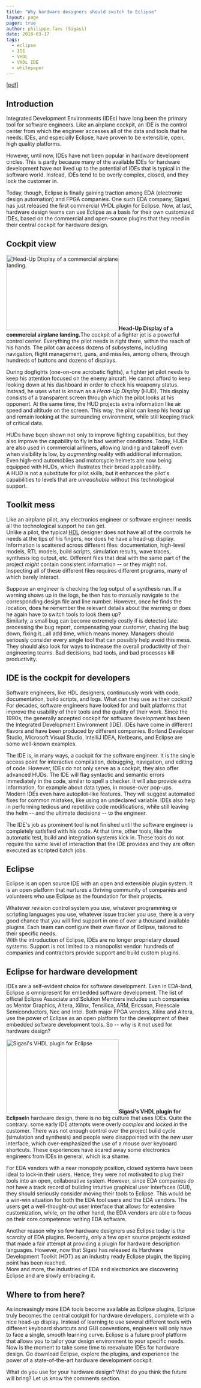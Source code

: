 ```yaml
---
title: "Why hardware designers should switch to Eclipse"
layout: page 
pager: true
author: philippe.faes (Sigasi)
date: 2010-03-17
tags: 
  - eclipse
  - IDE
  - VHDL
  - VHDL IDE
  - whitepaper
---
```

<div class="content">
<p>[<a href="http://www.sigasi.com/sites/www.sigasi.com/files/whitepaper-Eclipse-2010-03-17.pdf">pdf</a>]</p><h2><a id="introduction" name="introduction">Introduction</a></h2><p>Integrated Development Environments (IDEs) have long been the primary tool for software engineers. Like an airplane cockpit, an IDE is the control center from which the engineer accesses all of the data and tools that he needs. IDEs, and especially Eclipse, have proven to be extensible, open, high quality platforms.</p><p>However, until now, IDEs have not been popular in hardware development circles. This is partly because many of the available IDEs for hardware development have not lived up to the potential of IDEs that is typical in the software world. Instead, IDEs tend to be overly complex, closed, and they lock the customer in.</p><p>Today, though, Eclipse is finally gaining traction among EDA (electronic design automation) and FPGA companies. One such EDA company, Sigasi, has just released the first commercial VHDL plugin for Eclipse. Now, at last, hardware design teams can use Eclipse as a basis for their own customized IDEs, based on the commercial and open-source plugins that they need in their central cockpit for hardware design.</p><h2><a id="cockpit-view" name="cockpit-view">Cockpit view</a></h2><p><span class="inline inline-right"><img src="http://www.sigasi.com/sites/www.sigasi.com/files/images/hud.img_assist_custom-300x200.jpg" alt="Head-Up Display of a commercial airplane landing." title="Head-Up Display of a commercial airplane landing." class="image image-img_assist_custom-300x200 " width="300" height="200"/><span class="caption" style="width: 298px;"><strong>Head-Up Display of a commercial airplane landing.</strong></span></span>The cockpit of a fighter jet is a powerful control center. Everything the pilot needs is right there, within the reach of his hands. The pilot can access dozens of subsystems, including navigation, flight management, guns, and missiles, among others, through hundreds of buttons and dozens of displays.</p><p>During dogfights (one-on-one acrobatic fights), a fighter jet pilot needs to keep his attention focused on the enemy aircraft. He cannot afford to keep looking down at his dashboard in order to check his weaponry status. Instead, he uses what is known as a <em>Head-Up Display</em> (HUD). This display consists of a transparent screen through which the pilot looks at his opponent. At the same time, the HUD projects extra information like air speed and altitude on the screen. This way, the pilot can keep his <em>head up</em> and remain looking at the surrounding environment, while still keeping track of critical data.</p><p>HUDs have been shown not only to improve fighting capabilities, but they also improve the capability to fly in bad weather conditions. Today, HUDs are also used in commercial airliners, allowing landing and takeoff even when visibility is low, by <em>augmenting</em> reality with additional information. Even high-end automobiles and motorcycle helmets are now being equipped with HUDs, which illustrates their broad applicability.<br/>A HUD is not a substitute for pilot skills, but it enhances the pilot's capabilities to levels that are <em>unreachable</em> without this technological support.</p><h2><a id="toolkit-mess" name="toolkit-mess">Toolkit mess</a></h2><p>Like an airplane pilot, any electronics engineer or software engineer needs all the technological support he can get.<br/>Unlike a pilot, the typical <a href="https://en.wikipedia.org/wiki/Hardware_description_language" class="elf-external elf-icon">HDL</a> designer does not have all of the controls he needs at the tips of his fingers, nor does he have a head-up display. Information is scattered across different files: documentation, high-level models, RTL models, build scripts, simulation results, wave traces, synthesis log output, etc. Different files that deal with the same part of the project <em>might</em> contain consistent information -- or they might not.<br/>Inspecting all of these different files requires different programs, many of which barely interact.</p><p>Suppose an engineer is checking the log output of a synthesis run. If a warning shows up in the logs, he then has to manually navigate to the corresponding design file and line number. However, once he finds the location, does he remember the relevant details about the warning or does he again have to switch tools to look them up?<br/>Similarly, a small bug can become extremely costly if is detected late: processing the bug report, compensating your customer, chasing the bug down, fixing it...all add time, which means money. Managers should seriously consider every single tool that can possibly help avoid this mess. They should also look for ways to increase the overall productivity of their engineering teams. Bad decisions, bad tools, and bad processes kill productivity.</p><h2><a id="ide-is-the-cockpit-for-developers" name="ide-is-the-cockpit-for-developers">IDE is the cockpit for developers</a></h2><p>Software engineers, like HDL designers, continuously work with code, documentation, build scripts, and logs. What can they use as their cockpit?<br/>For decades, software engineers have looked for and built platforms that improve the usability of their tools and the quality of their work. Since the 1990s, the generally accepted cockpit for software development has been the Integrated Development Environment (IDE). IDEs have come in different flavors and have been produced by different companies. Borland Developer Studio, Microsoft Visual Studio, IntelliJ IDEA, Netbeans, and Eclipse are some well-known examples.</p><p>The IDE is, in many ways, a cockpit for the software engineer. It is the single access point for interactive compilation, debugging, navigation, and editing of code. However, IDEs do not only serve as a cockpit, they also offer advanced HUDs. The IDE will flag syntactic and semantic errors immediately in the code, similar to spell a checker. It will also provide extra information, for example about data types, in mouse-over pop-ups.<br/>Modern IDEs even have autopilot-like features. They will suggest automated fixes for common mistakes, like using an undeclared variable. IDEs also help in performing tedious and repetitive code modifications, while still leaving the helm -- and the ultimate decisions -- to the engineer.</p><p>The IDE's job as prominent tool is not finished until the software engineer is completely satisfied with his code. At that time, other tools, like the automatic test, build and integration systems kick in. These tools do not require the same level of interaction that the IDE provides and they are often executed as scripted batch jobs.</p><h2><a id="eclipse" name="eclipse">Eclipse</a></h2><p>Eclipse is an open source IDE with an open and extensible plugin system. It is an open platform that nurtures a thriving community of companies and volunteers who use Eclipse as the foundation for their projects.</p><p>Whatever revision control system you use, whatever programming or scripting languages you use, whatever issue tracker you use, there is a very good chance that you will find support in one of over a thousand available plugins. Each team can configure their own flavor of Eclipse, tailored to their specific needs.<br/>With the introduction of Eclipse, IDEs are no longer proprietary closed systems. Support is not limited to a monopolist vendor: hundreds of companies and contractors provide support and build custom plugins.</p><h2><a id="eclipse-for-hardware-development" name="eclipse-for-hardware-development">Eclipse for hardware development</a></h2><p>IDEs are a self-evident choice for software development. Even in EDA-land, Eclipse is omnipresent for embedded software development. The list of official Eclipse Associate and Solution Members includes such companies as Mentor Graphics, Altera, Xilinx, Tensilica, ARM, Ericsson, Freescale Semiconductors, Nec and Intel. Both major FPGA vendors, Xilinx and Altera, use the power of Eclipse as an open platform for the development of their embedded software development tools. So -- why is it not used for hardware design?</p><p><span class="inline inline-left"><img src="http://www.sigasi.com/sites/www.sigasi.com/files/images/sigasi_hdt.img_assist_custom-300x197.png" alt="Sigasi's VHDL plugin for Eclipse" title="Sigasi's VHDL plugin for Eclipse" class="image image-img_assist_custom-300x197 " width="300" height="197"/><span class="caption" style="width: 298px;"><strong>Sigasi's VHDL plugin for Eclipse</strong></span></span>In hardware design, there is no big culture that uses IDEs. Quite the contrary: some early IDE attempts were overly <em>complex</em> and <em>locked in</em> the customer. There was not enough control over the project build cycle (simulation and synthesis) and people were disappointed with the new user interface, which over-emphasized the use of a mouse over keyboard shortcuts. These experiences have scared away some electronics engineers from IDEs in general, which is a shame.</p><p>For EDA vendors with a near monopoly position, closed systems have been ideal to lock-in their users. Hence, they were not motivated to plug their tools into an open, collaborative system. However, since EDA companies do not have a track record of building intuitive graphical user interfaces (GUI), they should seriously consider moving their tools to Eclipse. This would be a win-win situation for both the EDA tool users and the EDA vendors. The users get a well-thought-out user interface that allows for extensive customization, while, on the other hand, the EDA vendors are able to focus on their core competence: writing EDA software.</p><p>Another reason why so few hardware designers use Eclipse today is the scarcity of EDA plugins. Recently, only a few open source projects existed that made a fair attempt at providing a plugin for hardware description languages. However, now that Sigasi has released its Hardware Development Toolkit (HDT) as an industry ready Eclipse plugin, the tipping point has been reached.<br/>More and more, the industries of EDA and electronics are discovering Eclipse and are slowly embracing it.</p><h2><a id="where-to-from-here" name="where-to-from-here">Where to from here?</a></h2><p>As increasingly more EDA tools become available as Eclipse plugins, Eclipse truly becomes the central cockpit for hardware developers, complete with a nice head-up display. Instead of learning to use several different tools with different keyboard shortcuts and GUI conventions, engineers will only have to face a single, smooth learning curve. Eclipse is a future proof platform that allows you to tailor your design environment to your specific needs.<br/>Now is the moment to take some time to reevaluate IDEs for hardware design. Go download Eclipse, explore the plugins, and experience the power of a state-of-the-art hardware development cockpit.</p><p>What do you use for your hardware design? What do you think the future will bring? Let us know the comments section.</p>  </div>


